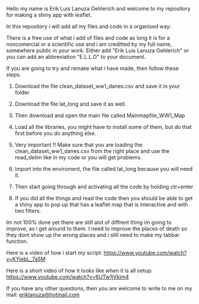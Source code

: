 Hello my name is Erik Luis Lanuza Oehlerich and welcome to my repository for making a shiny app with leaflet.

In this repository i will add all my files and code in a organised way:

There is a free use of what i add of files and code as long it is for a noncomercial or a scientific use and i am creditted by my full name, somewhere public in your work. Either add "Erik Luis Lanuza Oehlerich" or you can add an abbreviation "E.L.L.O" to your document.

If you are going to try and remake what i have made, then follow these steps.

1. Download the file clean_dataset_ww1_danes.csv and save it in your folder
2. Download the file lat_long and save it as well.

3. Then download and open the main file called Mainmapfile_WW1_Map
4. Load all the libraries, you might have to install some of them, but do that first before you do anything else.
5. Very important !! Make sure that you are loading the clean_dataset_ww1_danes.csv from the right place and use the read_delim like in my code or you will get problems.
6. Import into the enviroment, the file called lat_long because you will need it.
7. Then start going through and activating all the code by holding ctr+enter
8. If you did all the things and read the code then you should be able to get a shiny app to pop up that has a leaflet map that is interactive and with two filters.

Im not 100% done yet there are still alot of diffrent thing im going to improve, as i get around to them. 
I need to improve the places of death so they dont show up the wrong places and i still need to make my tabbar function.

Here is a video of how i start my script:
https://www.youtube.com/watch?v=KYiebL_7a5M

Here is a short video of how it looks like when it is all setup:
https://www.youtube.com/watch?v=6UTw1jVkim4

If you have any other questions, then you are welcome to write to me on my mail:
eriklanuza@hotmail.com 








